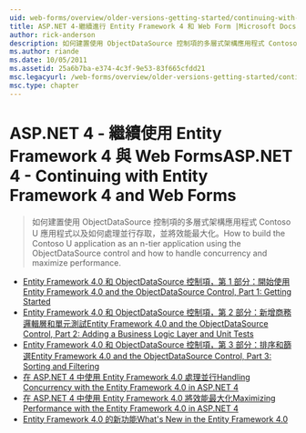```yaml
---
uid: web-forms/overview/older-versions-getting-started/continuing-with-ef/index
title: ASP.NET 4-繼續進行 Entity Framework 4 和 Web Form |Microsoft Docs
author: rick-anderson
description: 如何建置使用 ObjectDataSource 控制項的多層式架構應用程式 Contoso U 應用程式以及如何處理並行存取，並將效能最大化。
ms.author: riande
ms.date: 10/05/2011
ms.assetid: 25a6b7ba-e374-4c3f-9e53-83f665cfdd21
msc.legacyurl: /web-forms/overview/older-versions-getting-started/continuing-with-ef
msc.type: chapter
---
```

<a name="aspnet-4---continuing-with-entity-framework-4-and-web-forms"></a><span data-ttu-id="046ab-103">ASP.NET 4 - 繼續使用 Entity Framework 4 與 Web Forms</span><span class="sxs-lookup"><span data-stu-id="046ab-103">ASP.NET 4 - Continuing with Entity Framework 4 and Web Forms</span></span>
====================
> <span data-ttu-id="046ab-104">如何建置使用 ObjectDataSource 控制項的多層式架構應用程式 Contoso U 應用程式以及如何處理並行存取，並將效能最大化。</span><span class="sxs-lookup"><span data-stu-id="046ab-104">How to build the Contoso U application as an n-tier application using the ObjectDataSource control and how to handle concurrency and maximize performance.</span></span>


- [<span data-ttu-id="046ab-105">Entity Framework 4.0 和 ObjectDataSource 控制項，第 1 部分：開始使用</span><span class="sxs-lookup"><span data-stu-id="046ab-105">Entity Framework 4.0 and the ObjectDataSource Control, Part 1: Getting Started</span></span>](using-the-entity-framework-and-the-objectdatasource-control-part-1-getting-started.md)
- [<span data-ttu-id="046ab-106">Entity Framework 4.0 和 ObjectDataSource 控制項，第 2 部分：新增商務邏輯層和單元測試</span><span class="sxs-lookup"><span data-stu-id="046ab-106">Entity Framework 4.0 and the ObjectDataSource Control, Part 2: Adding a Business Logic Layer and Unit Tests</span></span>](using-the-entity-framework-and-the-objectdatasource-control-part-2-adding-a-business-logic-layer-and-unit-tests.md)
- [<span data-ttu-id="046ab-107">Entity Framework 4.0 和 ObjectDataSource 控制項，第 3 部分：排序和篩選</span><span class="sxs-lookup"><span data-stu-id="046ab-107">Entity Framework 4.0 and the ObjectDataSource Control, Part 3: Sorting and Filtering</span></span>](using-the-entity-framework-and-the-objectdatasource-control-part-3-sorting-and-filtering.md)
- [<span data-ttu-id="046ab-108">在 ASP.NET 4 中使用 Entity Framework 4.0 處理並行</span><span class="sxs-lookup"><span data-stu-id="046ab-108">Handling Concurrency with the Entity Framework 4.0 in ASP.NET 4</span></span>](handling-concurrency-with-the-entity-framework-in-an-asp-net-web-application.md)
- [<span data-ttu-id="046ab-109">在 ASP.NET 4 中使用 Entity Framework 4.0 將效能最大化</span><span class="sxs-lookup"><span data-stu-id="046ab-109">Maximizing Performance with the Entity Framework 4.0 in ASP.NET 4</span></span>](maximizing-performance-with-the-entity-framework-in-an-asp-net-web-application.md)
- [<span data-ttu-id="046ab-110">Entity Framework 4.0 的新功能</span><span class="sxs-lookup"><span data-stu-id="046ab-110">What's New in the Entity Framework 4.0</span></span>](what-s-new-in-the-entity-framework-4.md)
